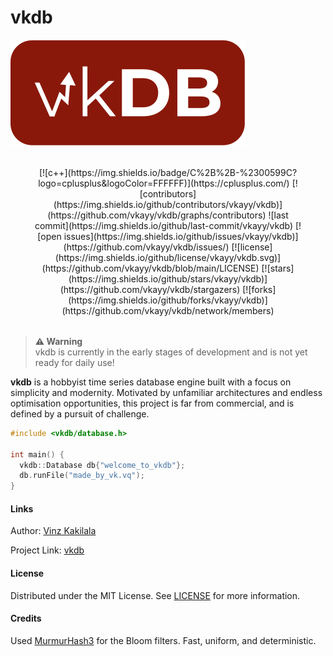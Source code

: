 # vkdb

![](images/vkdb-full-cropped.png)

<div style="margin: 32px;" align="center">
[![c++](https://img.shields.io/badge/C%2B%2B-%2300599C?logo=cplusplus&logoColor=FFFFFF)](https://cplusplus.com/)
[![contributors](https://img.shields.io/github/contributors/vkayy/vkdb)](https://github.com/vkayy/vkdb/graphs/contributors)
![last commit](https://img.shields.io/github/last-commit/vkayy/vkdb)
[![open issues](https://img.shields.io/github/issues/vkayy/vkdb)](https://github.com/vkayy/vkdb/issues/)
[![license](https://img.shields.io/github/license/vkayy/vkdb.svg)](https://github.com/vkayy/vkdb/blob/main/LICENSE)
[![stars](https://img.shields.io/github/stars/vkayy/vkdb)](https://github.com/vkayy/vkdb/stargazers)
[![forks](https://img.shields.io/github/forks/vkayy/vkdb)](https://github.com/vkayy/vkdb/network/members)
</div>

> **⚠ Warning**<br> vkdb is currently in the early stages of development and is not yet ready for daily use!


**vkdb** is a hobbyist time series database engine built with a focus on simplicity and modernity. Motivated by unfamiliar architectures and endless optimisation opportunities, this project is far from commercial, and is defined by a pursuit of challenge.


```cpp
#include <vkdb/database.h>

int main() {
  vkdb::Database db{"welcome_to_vkdb"};
  db.runFile("made_by_vk.vq");
}
```

#### Links

Author: [Vinz Kakilala](https://linkedin.com/in/vinzkakilala)

Project Link: [vkdb](https://github.com/vkayy/vkdb)

#### License

Distributed under the MIT License. See [LICENSE](https://github.com/vkayy/vkdb/blob/main/LICENSE) for more information.

#### Credits

Used [MurmurHash3](https://github.com/aappleby/smhasher/blob/master/src/MurmurHash3.cpp) for the Bloom filters. Fast, uniform, and deterministic.

